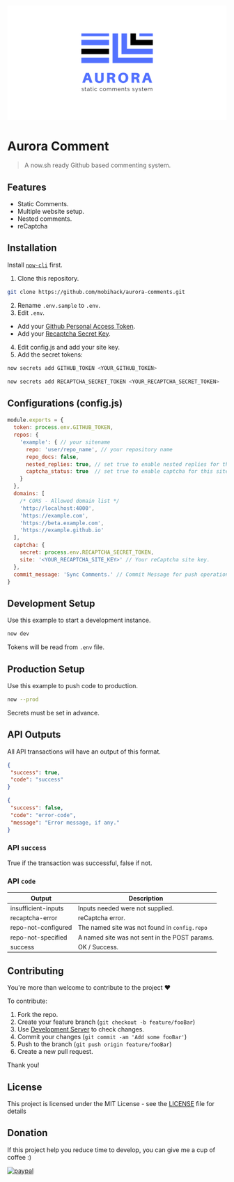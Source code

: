 ![Aurora - static comments system.](docs/assets/images/banner.png)

# Aurora Comment

> A now.sh ready Github based commenting system.

## Features
 - Static Comments.
 - Multiple website setup.
 - Nested comments.
 - reCaptcha

## Installation

Install [`now-cli`](https://zeit.co/download) first.

1) Clone this repository.

 ```sh
 git clone https://github.com/mobihack/aurora-comments.git
 ```

2) Rename `.env.sample` to `.env`.
3) Edit `.env`.
 - Add your [Github Personal Access Token](https://github.com/settings/tokens).
 - Add your [Recaptcha Secret Key](https://www.google.com/recaptcha/).
 4) Edit config.js and add your site key.
 5) Add the secret tokens:

 ```sh
 now secrets add GITHUB_TOKEN <YOUR_GITHUB_TOKEN>
 ```

 ```sh
 now secrets add RECAPTCHA_SECRET_TOKEN <YOUR_RECAPTCHA_SECRET_TOKEN>
 ```

## Configurations (config.js)
```js
module.exports = {
  token: process.env.GITHUB_TOKEN,
  repos: {
    'example': { // your sitename
      repo: 'user/repo_name', // your repository name
      repo_docs: false,
      nested_replies: true, // set true to enable nested replies for this site
      captcha_status: true  // set true to enable captcha for this site
    }
  },
  domains: [
    /* CORS - Allowed domain list */
    'http://localhost:4000',
    'https://example.com',
    'https://beta.example.com',
    'https://example.github.io'
  ],
  captcha: {
    secret: process.env.RECAPTCHA_SECRET_TOKEN,
    site: '<YOUR_RECAPTCHA_SITE_KEY>' // Your reCaptcha site key.
  },
  commit_message: 'Sync Comments.' // Commit Message for push operation.
}

```

## Development Setup

Use this example to start a development instance.

```sh
now dev
```

Tokens will be read from `.env` file.

## Production Setup

Use this example to push code to production.

```sh
now --prod
```

Secrets must be set in advance.

## API Outputs

All API transactions will have an output of this format.

```json
{
 "success": true,
 "code": "success"
}
```
```json
{
 "success": false,
 "code": "error-code",
 "message": "Error message, if any."
}
```
### API `success`

True if the transaction was successful, false if not.

### API `code`
| Output               | Description                                    |
| -------------------- | ---------------------------------------------- |
| insufficient-inputs  | Inputs needed were not supplied.               |
| recaptcha-error      | reCaptcha error.                               |
| repo-not-configured  | The named site was not found in `config.repo`  |
| repo-not-specified   | A named site was not sent in the POST params.  |
| success              | OK / Success.                                  |





## Contributing

You're more than welcome to contribute to the project :heart:

To contribute:

1. Fork the repo.
2. Create your feature branch (`git checkout -b feature/fooBar`)
3. Use [Development Server](#development-setup) to check changes.
3. Commit your changes (`git commit -am 'Add some fooBar'`)
4. Push to the branch (`git push origin feature/fooBar`)
5. Create a new pull request.


Thank you!

## License

This project is licensed under the MIT License - see the [LICENSE](LICENSE) file for details

## Donation
If this project help you reduce time to develop, you can give me a cup of coffee :) 

[![paypal](https://www.paypalobjects.com/en_US/i/btn/btn_donateCC_LG.gif)](https://www.paypal.com/cgi-bin/webscr?cmd=_s-xclick&hosted_button_id=EKLDUBPHHLRE4&source=url)


